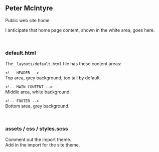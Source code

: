 ## Peter McIntyre
Public web site home

I anticipate that home page content, shown in the white area, goes here.

<br>

### default.html

The `_layouts/default.html` file has these content areas:

`<!-- HEADER -->`  
Top area, grey background, too tall by default. 

`<!-- MAIN CONTENT -->`  
Middle area, white background. 

`<!-- FOOTER -->`  
Bottom area, grey background. 

<br>

### assets / css / styles.scss

Comment out the import theme.  
Add in the import for the site theme.  


<br>
